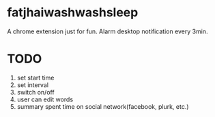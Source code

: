 # fatjhaiwashwashsleep
A chrome extension just for fun.
Alarm desktop notification every 3min.

# TODO 
1. set start time
2. set interval
3. switch on/off
4. user can edit words
5. summary spent time on social network(facebook, plurk, etc.)

